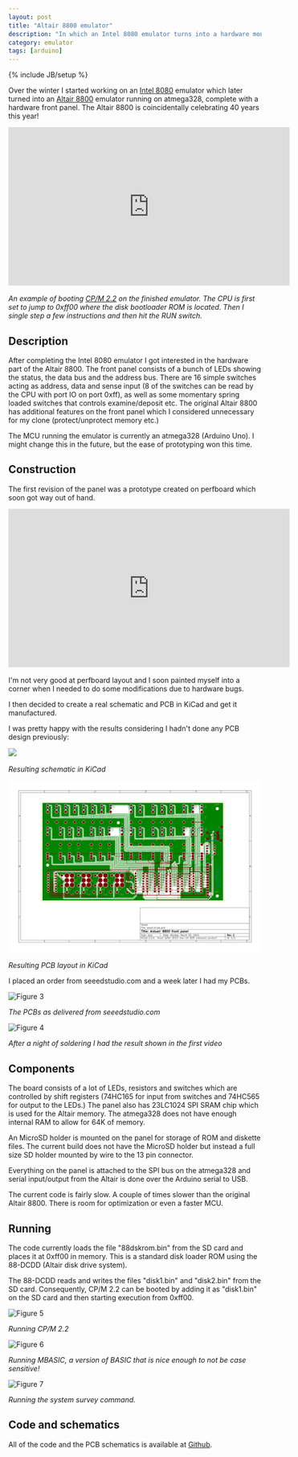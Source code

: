 ```yaml
---
layout: post
title: "Altair 8800 emulator"
description: "In which an Intel 8080 emulator turns into a hardware monstrosity"
category: emulator
tags: [arduino]
---
```

{% include JB/setup %}

Over the winter I started working on an [Intel 8080](http://en.wikipedia.org/wiki/Intel_8080) emulator which later turned into an [Altair 8800](http://en.wikipedia.org/wiki/Altair_8800) emulator running on atmega328, complete with a hardware front panel. The Altair 8800 is coincidentally celebrating 40 years this year!

<iframe width="560" height="315" src="https://www.youtube.com/embed/sQtJz8nA3Dc" frameborder="0" allowfullscreen></iframe>

_An example of booting [CP/M 2.2](http://en.wikipedia.org/wiki/CP/M) on the finished emulator. The CPU is first set to jump to 0xff00 where the disk bootloader ROM is located. Then I single step a few instructions and then hit the RUN switch._

Description
-----------

After completing the Intel 8080 emulator I got interested in the hardware part of the Altair 8800. The front panel consists of a bunch of LEDs showing the status, the data bus and the address bus. There are 16 simple switches acting as address, data and sense input (8 of the switches can be read by the CPU with port IO on port 0xff), as well as some momentary spring loaded switches that controls examine/deposit etc. The original Altair 8800 has additional features on the front panel which I considered unnecessary for my clone (protect/unprotect memory etc.)

The MCU running the emulator is currently an atmega328 (Arduino Uno). I might change this in the future, but the ease of prototyping won this time.

Construction
------------

The first revision of the panel was a prototype created on perfboard which soon got way out of hand.

<iframe width="560" height="315" src="https://www.youtube.com/embed/adbQEPB5qkY" frameborder="0" allowfullscreen></iframe>

I'm not very good at perfboard layout and I soon painted myself into a corner when I needed to do some modifications due to hardware bugs.

I then decided to create a real schematic and PCB in KiCad and get it manufactured.

I was pretty happy with the results considering I hadn't done any PCB design previously:

[<img src="/assets/img/panel-sch.svg" width="612">](/assets/img/panel.sch.svg)

_Resulting schematic in KiCad_

[<img src="/assets/img/panel-brd.svg" width="612">](/assets/img/panel-brd.svg)

_Resulting PCB layout in KiCad_

I placed an order from seeedstudio.com and a week later I had my PCBs.

![Figure 3]({{site.url}}/assets/img/pcb_manu.jpg)

_The PCBs as delivered from seeedstudio.com_

![Figure 4]({{site.url}}/assets/img/finished_pcb.jpg)

_After a night of soldering I had the result shown in the first video_

Components
----------

The board consists of a lot of LEDs, resistors and switches which are controlled by shift registers (74HC165 for input from switches and 74HC565 for output to the LEDs.)
The panel also has 23LC1024 SPI SRAM chip which is used for the Altair memory. The atmega328 does not have enough internal RAM to allow for 64K of memory.

An MicroSD holder is mounted on the panel for storage of ROM and diskette files. The current build does not have the MicroSD holder but instead a full size SD holder mounted by wire to the 13 pin connector.

Everything on the panel is attached to the SPI bus on the atmega328 and serial input/output from the Altair is done over the Arduino serial to USB.

The current code is fairly slow. A couple of times slower than the original Altair 8800. There is room for optimization or even a faster MCU.

Running
-------

The code currently loads the file "88dskrom.bin" from the SD card and places it at 0xff00 in memory. This is a standard disk loader ROM using the 88-DCDD (Altair disk drive system).

The 88-DCDD reads and writes the files "disk1.bin" and "disk2.bin" from the SD card. Consequently, CP/M 2.2 can be booted by adding it as "disk1.bin" on the SD card and then starting execution from 0xff00.

![Figure 5]({{site.url}}/assets/img/cpm22.jpg)

_Running CP/M 2.2_

![Figure 6]({{site.url}}/assets/img/mbasic.jpg)

_Running MBASIC, a version of BASIC that is nice enough to not be case sensitive!_

![Figure 7]({{site.url}}/assets/img/survey.jpg)

_Running the system survey command._

Code and schematics
-------------------

All of the code and the PCB schematics is available at [Github](http://www.github.com/dankar/altair8800).

